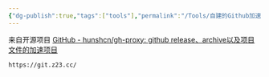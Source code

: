 ```yaml
---
{"dg-publish":true,"tags":["tools"],"permalink":"/Tools/自建的Github加速/","dgPassFrontmatter":true}
---
```


来自开源项目
 [GitHub - hunshcn/gh-proxy: github release、archive以及项目文件的加速项目](https://github.com/hunshcn/gh-proxy)

```bash
https://git.z23.cc/
```

